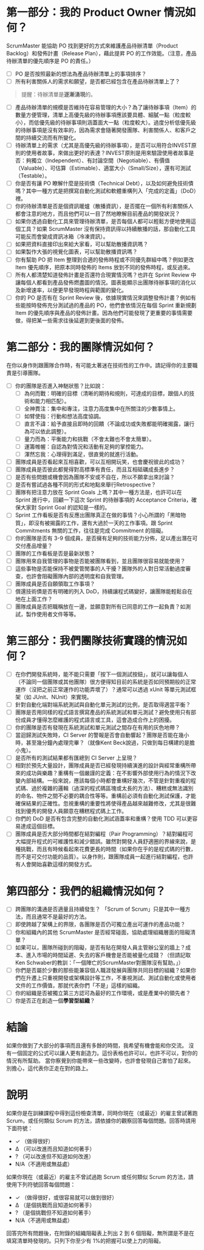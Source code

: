 # 第一部分：我的 Product Owner 情況如何？

ScrumMaster 能協助 PO 找到更好的方式來維護產品待辦清單（Product Backlog）和發佈計畫（Release Plan），藉此提昇 PO 的工作效能。（注意，產品待辦清單的優先順序是 PO 的責任。）

* [ ] PO 是否按照最新的想法為產品待辦清單上的事項排序？
* [ ] 所有利害關係人的需求和願望，是否都已經包含在產品待辦清單上了？

>提醒：待辦清單是**逐漸湧現**的。

* [ ] 產品待辦清單的規模是否維持在容易管理的大小？為了讓待辦事項（Item）的數量方便管理，清單上高優先級的待辦事項應該要具體、細膩一點（粒度較小），而低優先級的待辦事項則涵蓋面大一點（粒度較大）。過度分析低優先級的待辦事項是沒有效率的，因為需求會隨著開發團隊、利害關係人、和客戶之間的持續交流而有所變化。
* [ ] 待辦清單上的需求（尤其是高優先級的待辦事項），是否可以用符合INVEST原則的使用者故事，來做出更好的表達？INVEST原則是用來驗證使用者故事是否：夠獨立（Independent）、有討論空間（Negotiable）、有價值（Valuable）、可估算（Estimable）、適當大小（Small/Size），還有可測試（Testable）。
* [ ] 你是否有讓 PO 瞭解什麼是技術債（Technical Debt），以及如何避免技術債嗎？其中一種方式是把撰寫自動化測試和軟體重構列入「完成的定義」（DoD）裡。
* [ ] 你的待辦清單是否是個資訊暖爐（散播資訊），是否擺在一個所有利害關係人都會注意的地方，而且他們可以一目了然地瞭解目前產品的開發狀況？
* [ ] 如果你透過自動化工具來管理待辦清單，是否每個人都可以輕鬆方便地使用這個工具？如果 ScrumMaster 沒有保持資訊得以持續散播的話，那自動化工具可能反而會變成資訊冰箱（冷凍資訊）。
* [ ] 如果把資料直接印出來給大家看，可以幫助散播資訊嗎？
* [ ] 如果製作大張的視覺化圖表，可以幫助散播資訊嗎？
* [ ] 你有幫助 PO 把 Item 整理到合適的發佈時程或不同優先群組中嗎？例如更改 Item 優先順序，把原本同時發佈的 Items 放到不同的發佈時程，或反過來。
* [ ] 所有人都清楚知道發佈計畫是否還符合現實情況嗎？也許在 Sprint Review 中讓每個人都看到產品發佈燃盡圖的情況。圖表能顯示出團隊待辦事項的消化以及新增速率，以便更早發現時程與範圍的變化。
* [ ] 你的 PO 是否有在 Sprint Review 後，依據現實情況來調整發佈計畫？例如有些能按時發佈充分測試過的產品的 PO，他們會依情況在每個 Sprint 重新規劃 Item 的優先順序與產品的發佈計畫。因為他們可能發現了更重要的事情需要做，得把某一些需求往後延遲到更後面的發佈。

# 第二部分：我的團隊情況如何？

在你以身作則跟團隊合作時，有可能太著迷在技術性的工作中。請記得你的主要職責是引導團隊。

* [ ] 你的團隊是否進入神馳狀態？比如說：
  * [ ]  為何而戰：明確的目標（清晰的期待和規則，可達成的目標，跟個人的技術和能力相匹配）。
  * [ ] 全神貫注：集中和專注，注意力高度集中在所關注的少數事情上。
  * [ ] 如臂使指：行動和想法高度協調。
  * [ ] 直言不諱：給予直接且即時的回饋（不論成功或失敗都能明確揭露，讓行為可以依此調整）。
  * [ ] 量力而為：平衡能力和挑戰（不會太難也不會太簡單）。
  * [ ] 運籌帷幄：自認為對情況和活動有足夠的掌控能力。
  * [ ] 渾然忘我：心理得到滿足，很直覺的就進行活動。

* [ ] 團隊成員是否看起來互相喜歡，可以互相開玩笑，也會慶祝彼此的成功？
* [ ] 團隊成員是否彼此都覺得對高標準有責任，而且互相砥礪成長進步？
* [ ] 是否有些問題或機會因為團隊不安或不自在，所以不願拿出來討論？
* [ ] 是否有嘗試過各種不同的形式和地點來舉行Retrospective？
* [ ] 團隊有把注意力放在 Sprint Goals 上嗎？其中一種方法是，也許可以在 Sprint 進行中，回顧一下這次 Sprint 的待辦事項的 Acceptance Criteria，確保大家對 Sprint Goal 的認知是一樣的。
* [ ] Sprint 工作看板是否有反應出團隊真正在做的事情？小心所謂的「黑暗物質」，即沒有被揭露的工作，還有大過於一天的工作事項。跟 Sprint Commitments 無關的工作，往往是完成 Commitment 的阻礙。
* [ ] 你的團隊是否有 3-9 個成員，是否擁有足夠的技術能力分佈，足以產出潛在可交付產品增量？
* [ ] 團隊的工作看板是否是最新狀態？
* [ ] 團隊用來自我管理的事物是否能被團隊看到，並且團隊很容易就能使用？
* [ ] 這些事物是否能保持不被愛管閒事的人干擾？團隊外的人對日常活動過度審查，也許會阻礙團隊內部的透明度和自我管理。
* [ ] 團隊成員是否自願領取工作事項？
* [ ] 償還技術債是否有明確的列入 DoD，持續讓程式碼變好，讓團隊能輕鬆自在地在上面工作？
* [ ] 團隊成員是否把職稱放在一邊，並願意對所有已同意的工作一起負責？如測試，製作使用者文件等等。

# 第三部分：我們團隊技術實踐的情況如何？

* [ ] 在你們開發系統時，能不能只需要「按下一個測試按鈕」，就可以讓每個人（不論同一個團隊或其他團隊）很方便得知目前的系統是否如同預期般的正常運作（沒把之前正常運作的功能弄壞了）？通常可以透過 xUnit 等單元測試框架（如 JUnit、NUnit）來實現。
* [ ] 針對自動化端對端系統測試與自動化單元測試的比例，是否取得適當平衡？
* [ ] 團隊是否用同樣的程式語言撰寫產品的系統測試和單元測試？避免使用只有部份成員才懂得怎麼維護的程式語言或工具，這會造成合作上的困擾。
* [ ] 你的團隊是否有發現在系統測試和單元測試之間存在有用的灰色地帶？
* [ ] 當迴歸測試失敗時，CI Server 的警報是否會自動響起？團隊是否能在幾小時，甚至幾分鐘內處理完畢？（就像Kent Beck說過，只做到每日構建的是膽小鬼）。
* [ ] 是否所有的測試結果都有匯總到 CI Server 上呈現？
* [ ] 相對於預先大量設計，團隊成員是否已經發現持續演進的設計與經常重構所帶來的成功與樂趣？重構有一個嚴謹的定義：在不影響外部使用行為的情況下改變內部結構。一般來說，應該每個小時都會重構好幾次，不管是針對重複的程式碼、過於複雜的邏輯（過深的程式碼區塊或太長的方法）、糟糕或無法識別的命名、物件之間不必要的耦合性等等。重構前必須有自動化測試保護，才能確保結果的正確性。忽視重構的重要性將使得產品越來越難修改，尤其是很難找到優秀的開發人員願意在糟糕程式碼上工作。
* [ ] 你們的 DoD 是否有包含完整的自動化測試涵蓋率和重構？使用 TDD 可以更容易達成這個目標。
* [ ] 團隊成員是否大部分時間都在結對編程（Pair Programming）？結對編程可大幅提升程式的可維護性和減少錯誤。雖然對開發人員舒適圈的界線來說，是種挑戰，而且有時候看起來花費更長的時間（如果你在乎的是程式碼的行數，而不是可交付功能的品質）。以身作則，跟團隊成員一起進行結對編程，也許有人會開始喜歡這樣的開發方式。

# 第四部分：我們的組織情況如何？

* [ ] 跨團隊的溝通是否適量且持續發生？ 「Scrum of Scrum」只是其中一種方法，而且通常不是最好的方法。
* [ ] 即使跨越了架構上的界限，各團隊是否仍可獨立產出可運作的產品功能？
* [ ] 你和組織內的其他 ScrumMaster 是否經常碰面，協助處理組織層面的阻礙清單？
* [ ] 如果可以，團隊所碰到的阻礙，是否有貼在開發人員主管辦公室的牆上？成本、進入市場的時間延遲、失去的客戶機會是否能被量化成錢？（但請記取Ken Schwaber的教訓：「一個陣亡的ScrumMaster對團隊沒有幫助。」）
* [ ] 你們是否屬於少數的那些能兼容個人職涯發展與團隊共同目標的組織？如果你們在升遷上只重視開發或架構設計等工作，不重視測試、測試自動化或使用者文件的工作價值，那就代表你們「不是」這樣的組織。
* [ ] 你的組織是否被獨立第三方認可為最好的工作環境，或是產業中的領先者？
* [ ] 你是否正在創造一個**學習型組織**？

# 結論
如果你做到了大部分的事項而且還有多餘的時間，我希望有機會能和你交流。
沒有一個固定的公式可以讓人更有創造力。這份表格也許可以，也許不可以，對你的情況有所幫助。
當你察覺到你能帶來一些改變時，也許會發現自己害怕了起來。別擔心，這代表你正走在對的路上。

# 說明
如果你是在訓練課程中得到這份檢查清單，同時你現在（或最近）的雇主曾試著跑Scrum，或任何類似 Scrum 的方法，請依據你的觀察回答每個問題。回答時請用下面符號：

* ✓ （做得很好）
* ∆ （可以改進而且知道如何著手）
* ? （可以改進但不知道如何改進）
* N/A（不適用或無益處）

如果你現在（或最近）的雇主不曾試過跑 Scrum 或任何類似 Scrum 的方法，請使用下列符號回答每個問題：

* ✓ （做得很好，或很容易就可以做到很好）
* ∆ （是個挑戰而且知道如何著手）
* ? （是個挑戰但不知道如何著手）
* N/A（不適用或無益處）

回答完所有問題後，在附錄的組織阻礙表上列出 2 到 6 個阻礙，無所謂是不是在填寫清單時發現的。只列下你至少有 1%的把握可以使上力的阻礙。
